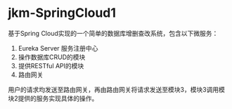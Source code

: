 # jkm-SpringCloud1


基于Spring Cloud实现的一个简单的数据库增删查改系统，包含以下微服务：

1. Eureka Server 服务注册中心
2. 操作数据库CRUD的模块
3. 提供RESTful API的模块
4. 路由网关

用户的请求均发送至路由网关，再由路由网关将请求发送至模块3，模块3调用模块2提供的服务实现具体的操作。
